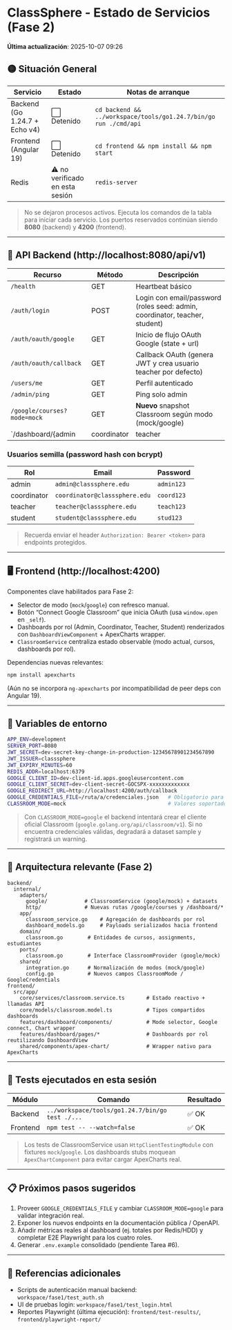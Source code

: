 # ClassSphere - Estado de Servicios (Fase 2)

**Última actualización**: 2025-10-07 09:26

## 🟡 Situación General

| Servicio  | Estado    | Notas de arranque |
|-----------|-----------|-------------------|
| Backend (Go 1.24.7 + Echo v4) | ⬜ Detenido | `cd backend && ../workspace/tools/go1.24.7/bin/go run ./cmd/api` |
| Frontend (Angular 19) | ⬜ Detenido | `cd frontend && npm install && npm start` |
| Redis | ⚠️ no verificado en esta sesión | `redis-server` |

> No se dejaron procesos activos. Ejecuta los comandos de la tabla para iniciar cada servicio. Los puertos reservados continúan siendo **8080** (backend) y **4200** (frontend).

---

## 🔌 API Backend (http://localhost:8080/api/v1)

| Recurso | Método | Descripción |
|---------|--------|-------------|
| `/health` | GET | Heartbeat básico |
| `/auth/login` | POST | Login con email/password (roles seed: admin, coordinator, teacher, student) |
| `/auth/oauth/google` | GET | Inicio de flujo OAuth Google (state + url) |
| `/auth/oauth/callback` | GET | Callback OAuth (genera JWT y crea usuario teacher por defecto) |
| `/users/me` | GET | Perfil autenticado |
| `/admin/ping` | GET | Ping solo admin |
| `/google/courses?mode=mock` | GET | **Nuevo** snapshot Classroom según modo (mock/google) |
| `/dashboard/{admin|coordinator|teacher|student}?mode=mock` | GET | **Nuevo** dashboards específicos por rol |

### Usuarios semilla (password hash con bcrypt)

| Rol | Email | Password |
|-----|-------|----------|
| admin | `admin@classsphere.edu` | `admin123`
| coordinator | `coordinator@classsphere.edu` | `coord123`
| teacher | `teacher@classsphere.edu` | `teach123`
| student | `student@classsphere.edu` | `stud123`

> Recuerda enviar el header `Authorization: Bearer <token>` para endpoints protegidos.

---

## 🖥️ Frontend (http://localhost:4200)

Componentes clave habilitados para Fase 2:

- Selector de modo (`mock`/`google`) con refresco manual.
- Botón “Connect Google Classroom” que inicia OAuth (usa `window.open` en `_self`).
- Dashboards por rol (Admin, Coordinator, Teacher, Student) renderizados con `DashboardViewComponent` + ApexCharts wrapper.
- `ClassroomService` centraliza estado observable (modo actual, cursos, dashboards por rol).

Dependencias nuevas relevantes:

```bash
npm install apexcharts
```

(Aún no se incorpora `ng-apexcharts` por incompatibilidad de peer deps con Angular 19).

---

## 🔧 Variables de entorno

```bash
APP_ENV=development
SERVER_PORT=8080
JWT_SECRET=dev-secret-key-change-in-production-12345678901234567890
JWT_ISSUER=classsphere
JWT_EXPIRY_MINUTES=60
REDIS_ADDR=localhost:6379
GOOGLE_CLIENT_ID=dev-client-id.apps.googleusercontent.com
GOOGLE_CLIENT_SECRET=dev-client-secret-GOCSPX-xxxxxxxxxxxxx
GOOGLE_REDIRECT_URL=http://localhost:4200/auth/callback
GOOGLE_CREDENTIALS_FILE=/ruta/a/credenciales.json   # Obligatorio para modo google real
CLASSROOM_MODE=mock                                 # Valores soportados: mock | google
```

> Con `CLASSROOM_MODE=google` el backend intentará crear el cliente oficial Classroom (`google.golang.org/api/classroom/v1`). Si no encuentra credenciales válidas, degradará a dataset sample y registrará un warning.

---

## 🧩 Arquitectura relevante (Fase 2)

```
backend/
  internal/
    adapters/
      google/            # ClassroomService (google/mock) + datasets
      http/              # Nuevas rutas /google/courses y /dashboard/*
    app/
      classroom_service.go    # Agregación de dashboards por rol
      dashboard_models.go     # Payloads serializados hacia frontend
    domain/
      classroom.go        # Entidades de cursos, assignments, estudiantes
    ports/
      classroom.go        # Interface ClassroomProvider (google/mock)
    shared/
      integration.go      # Normalización de modos (mock/google)
      config.go           # Nuevos campos ClassroomMode / GoogleCredentials
frontend/
  src/app/
    core/services/classroom.service.ts       # Estado reactivo + llamadas API
    core/models/classroom.model.ts           # Tipos compartidos dashboards
    features/dashboard/components/           # Mode selector, Google connect, Chart wrapper
    features/dashboard/pages/*               # Dashboards por rol reutilizando DashboardView
    shared/components/apex-chart/            # Wrapper nativo para ApexCharts
```

---

## 🧪 Tests ejecutados en esta sesión

| Módulo | Comando | Resultado |
|--------|---------|-----------|
| Backend | `../workspace/tools/go1.24.7/bin/go test ./...` | ✅ OK |
| Frontend | `npm test -- --watch=false` | ✅ OK |

> Los tests de ClassroomService usan `HttpClientTestingModule` con fixtures `mock`/`google`. Los dashboards stubs moquean `ApexChartComponent` para evitar cargar ApexCharts real.

---

## 📋 Próximos pasos sugeridos

1. Proveer `GOOGLE_CREDENTIALS_FILE` y cambiar `CLASSROOM_MODE=google` para validar integración real.
2. Exponer los nuevos endpoints en la documentación pública / OpenAPI.
3. Añadir métricas reales al dashboard (ej. totales por Redis/HDD) y completar E2E Playwright para los cuatro roles.
4. Generar `.env.example` consolidado (pendiente Tarea #6).

---

## 📎 Referencias adicionales

- Scripts de autenticación manual backend: `workspace/fase1/test_auth.sh`
- UI de pruebas login: `workspace/fase1/test_login.html`
- Reportes Playwright (última ejecución): `frontend/test-results/`, `frontend/playwright-report/`


